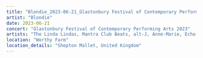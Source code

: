 ```yaml
---
title: "Blondie_2023-06-21_Glastonbury Festival of Contemporary Performing Arts 2023"
artist: "Blondie"
date: 2023-06-21
concert: "Glastonbury Festival of Contemporary Performing Arts 2023"
artists: "The Linda Lindas, Mantra Club Beats, alt-J, Anne-Marie, Echo & the Bunnymen, 21 Acts of Manslaughter	Grindcore	United States, Buckshot, 2 Many DJ's, Aitch, Adg7, ABBA, 1999.ODDS, Blondie, 9 Foot Super SoldierCrossoverHardcore, 070 Shake, 12 Gauge Rampage, 324	Grindcore	Japan"
location: "Worthy Farm"
location_details: "Shepton Mallet, United Kingdom"
---
```

